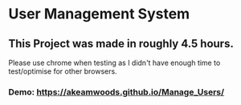 # User Management System
## This Project was made in roughly 4.5 hours.
Please use chrome when testing as I didn't have enough time to test/optimise for other browsers.

### Demo: https://akeamwoods.github.io/Manage_Users/
